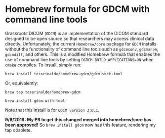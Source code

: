 # Homebrew formula for GDCM with command line tools
Grassroots DICOM (`GDCM`) is an implementation of the DICOM standard designed to be open source so that researchers may access clinical data directly. Unfortunately, the current `Homebrew/core` package for `GDCM` installs without the functionality 
of command line tools such as `gdcmconv`, `gdcmanon`, `gdcmdiff`, and others. This is a modified 
Homebrew formula that enables the use of command line tools by setting 
`DGDCM_BUILD_APPLICATIONS=ON` when `cmake` compiles. To 
install, simply run:

`brew install tessrinaldo/homebrew-gdcm/gdcm-with-tool`

Or, equivalently:

`brew tap tessrinaldo/homebrew-gdcm`

`brew install gdcm-with-tool`

Note that this install is for `GDCM version 3.0.1`.

**9/6/2019: My PR to get this changed merged into homebrew/core has been approved!** So `brew install gdcm` now has this feature, rendering my tap obsolete.

